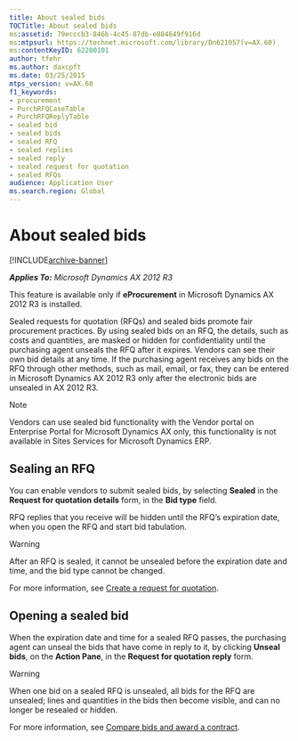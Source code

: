 ```yaml
---
title: About sealed bids
TOCTitle: About sealed bids
ms:assetid: 79ecccb3-846b-4c45-87db-e884649f916d
ms:mtpsurl: https://technet.microsoft.com/library/Dn621057(v=AX.60)
ms:contentKeyID: 62200101
author: tfehr
ms.author: daxcpft
ms.date: 03/25/2015
mtps_version: v=AX.60
f1_keywords:
- procurement
- PurchRFQCaseTable
- PurchRFQReplyTable
- sealed bid
- sealed bids
- sealed RFQ
- sealed replies
- sealed reply
- sealed request for quotation
- sealed RFQs
audience: Application User
ms.search.region: Global
---
```


# About sealed bids 


[!INCLUDE[archive-banner](includes/archive-banner.md)]


_**Applies To:** Microsoft Dynamics AX 2012 R3_

This feature is available only if **eProcurement** in Microsoft Dynamics AX 2012 R3 is installed.

Sealed requests for quotation (RFQs) and sealed bids promote fair procurement practices. By using sealed bids on an RFQ, the details, such as costs and quantities, are masked or hidden for confidentiality until the purchasing agent unseals the RFQ after it expires. Vendors can see their own bid details at any time. If the purchasing agent receives any bids on the RFQ through other methods, such as mail, email, or fax, they can be entered in Microsoft Dynamics AX 2012 R3 only after the electronic bids are unsealed in AX 2012 R3.


> [!NOTE]
> <P>Vendors can use sealed bid functionality with the Vendor portal on Enterprise Portal for Microsoft Dynamics AX only, this functionality is not available in Sites Services for Microsoft Dynamics ERP.</P>



## Sealing an RFQ

You can enable vendors to submit sealed bids, by selecting **Sealed** in the **Request for quotation details** form, in the **Bid type** field.

RFQ replies that you receive will be hidden until the RFQ’s expiration date, when you open the RFQ and start bid tabulation.


> [!WARNING]
> <P>After an RFQ is sealed, it cannot be unsealed before the expiration date and time, and the bid type cannot be changed.</P>



For more information, see [Create a request for quotation](create-a-request-for-quotation.md).

## Opening a sealed bid

When the expiration date and time for a sealed RFQ passes, the purchasing agent can unseal the bids that have come in reply to it, by clicking **Unseal bids**, on the **Action Pane**, in the **Request for quotation reply** form.


> [!WARNING]
> <P>When one bid on a sealed RFQ is unsealed, all bids for the RFQ are unsealed; lines and quantities in the bids then become visible, and can no longer be resealed or hidden.</P>



For more information, see [Compare bids and award a contract](compare-bids-and-award-a-contract.md).

  


